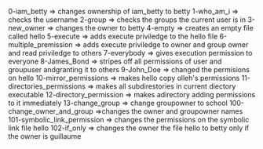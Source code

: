 0-iam_betty => changes ownership of iam_betty to betty
1-who_am_i => checks the username
2-group => checks the groups the current user is in
3-new_owner => changes the owner to betty
4-empty => creates an empty file called hello
5-execute => adds execute priviledge to the hello file
6-multiple_premission => adds execute priviledge to owner and group owner and read priviledge to others
7-everybody => gives execution permission to everyone
8-James_Bond => stripes off all permissions of user and groupuser andgranting it to others
9-John_Doe => changed the permisions on hello
10-mirror_permissions => makes hello copy olleh's permissions
11-directories_permissions => makes all subdirestories in current diectory executable
12-directory_permission => makes adirectory adding permissions to it immediately
13-change_group => change groupowner to school
100-change_owner_and_group =>changes the owner and groupowner names
101-symbolic_link_permission => changes the permissions on the symbolic link file hello
102-if_only => changes the owner the file hello to betty only if the owner is guillaume
